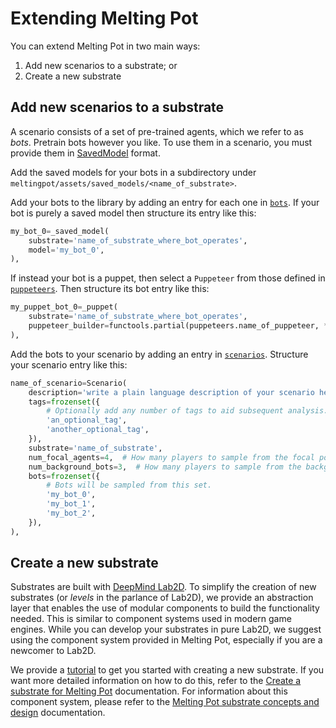 # Extending Melting Pot

You can extend Melting Pot in two main ways:

1.  Add new scenarios to a substrate; or
2.  Create a new substrate

## Add new scenarios to a substrate

A scenario consists of a set of pre-trained agents, which we refer to as _bots_.
Pretrain bots however you like. To use them in a scenario, you must provide them
in [SavedModel](https://www.tensorflow.org/guide/saved_model) format.

Add the saved models for your bots in a subdirectory under `meltingpot/assets/saved_models/<name_of_substrate>`.

Add your bots to the library by adding an entry for each one in [`bots`](https://github.com/deepmind/meltingpot/tree/main/meltingpot/python/configs/bots/__init__.py).
If your bot is purely a saved model then structure its entry like this:

```python
my_bot_0=_saved_model(
    substrate='name_of_substrate_where_bot_operates',
    model='my_bot_0',
),
```

If instead your bot is a puppet, then select a `Puppeteer` from those
defined in [`puppeteers`](https://github.com/deepmind/meltingpot/tree/main/meltingpot/python/utils/bots/puppeteers.py).
Then structure its bot entry like this:

```python
my_puppet_bot_0=_puppet(
    substrate='name_of_substrate_where_bot_operates',
    puppeteer_builder=functools.partial(puppeteers.name_of_puppeteer, **kwargs)
),
```


Add the bots to your scenario by adding an entry in
[`scenarios`](https://github.com/deepmind/meltingpot/tree/main/meltingpot/python/configs/scenarios/__init__.py).
Structure your scenario entry like this:

```python
name_of_scenario=Scenario(
    description='write a plain language description of your scenario here',
    tags=frozenset({
        # Optionally add any number of tags to aid subsequent analysis.
        'an_optional_tag',
        'another_optional_tag',
    }),
    substrate='name_of_substrate',
    num_focal_agents=4,  # How many players to sample from the focal population.
    num_background_bots=3,  # How many players to sample from the background population.
    bots=frozenset({
        # Bots will be sampled from this set.
        'my_bot_0',
        'my_bot_1',
        'my_bot_2',
    }),
),
```



## Create a new substrate

Substrates are built with [DeepMind Lab2D](https://github.com/deepmind/lab2d).
To simplify the creation of new substrates (or _levels_ in the parlance of
Lab2D), we provide an abstraction layer that enables the use of modular
components to build the functionality needed. This is similar to component
systems used in modern game engines. While you can develop your substrates in
pure Lab2D, we suggest using the component system provided in Melting Pot,
especially if you are a newcomer to Lab2D.

We provide a [tutorial](substrate_tutorial/index.md) to get you started with
creating a new substrate. If you want more detailed information on how to do
this, refer to the [Create a substrate for Melting Pot](substrates.md)
documentation. For information about this component system, please refer to the
[Melting Pot substrate concepts and design](concepts.md) documentation.
